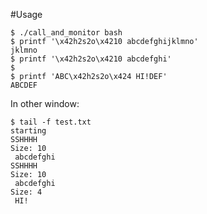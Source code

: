 #Usage

```shell
$ ./call_and_monitor bash
$ printf '\x42h2s2o\x4210 abcdefghijklmno'
jklmno
$ printf '\x42h2s2o\x4210 abcdefghi'
$
$ printf 'ABC\x42h2s2o\x424 HI!DEF'
ABCDEF
```

In other window:
```shell
$ tail -f test.txt
starting
SSHHHH
Size: 10
 abcdefghi
SSHHHH
Size: 10
 abcdefghi
Size: 4
 HI!
```
